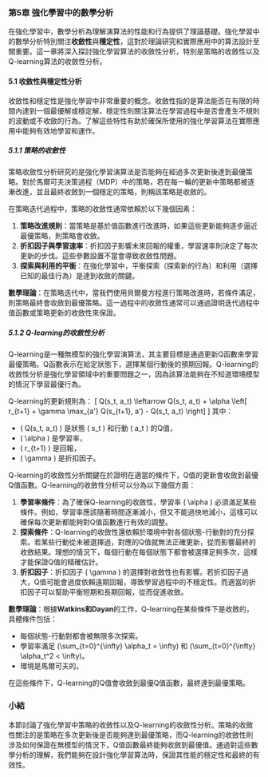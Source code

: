 ### 第5章 強化學習中的數學分析

在強化學習中，數學分析為理解演算法的性能和行為提供了理論基礎。強化學習中的數學分析特別關注**收斂性**與**穩定性**，這對於理論研究和實際應用中的算法設計至關重要。這一章將深入探討強化學習算法的收斂性分析，特別是策略的收斂性以及Q-learning算法的收斂性分析。

#### 5.1 收斂性與穩定性分析

收斂性和穩定性是強化學習中非常重要的概念。收斂性指的是算法能否在有限的時間內達到一個最優解或穩定解，穩定性則關注算法在學習過程中是否會產生不規則的波動或不收斂的行為。了解這些特性有助於確保所使用的強化學習算法在實際應用中能夠有效地學習和運作。

##### 5.1.1 策略的收斂性

策略收斂性分析研究的是強化學習演算法是否能夠在經過多次更新後達到最優策略。對於馬爾可夫決策過程（MDP）中的策略，若在每一輪的更新中策略都被逐漸改進，並且最終收斂到一個穩定的策略，則稱該策略是收斂的。

在策略迭代過程中，策略的收斂性通常依賴於以下幾個因素：
1. **策略改進規則**：當策略是基於值函數進行改進時，如果這些更新能夠逐步逼近最優策略，則策略會收斂。
2. **折扣因子與學習速率**：折扣因子影響未來回報的權重，學習速率則決定了每次更新的步伐。這些參數設置不當會導致收斂性問題。
3. **探索與利用的平衡**：在強化學習中，平衡探索（探索新的行為）和利用（選擇已知的最佳行為）是達到收斂的關鍵。

**數學理論**：在策略迭代中，當我們使用貝爾曼方程進行策略改進時，若條件滿足，則策略最終會收斂到最優策略。這一過程中的收斂性通常可以通過證明迭代過程中值函數或策略更新的收斂性來保證。

##### 5.1.2 Q-learning的收斂性分析

Q-learning是一種無模型的強化學習演算法，其主要目標是通過更新Q函數來學習最優策略。Q函數表示在給定狀態下，選擇某個行動後的預期回報。Q-learning的收斂性分析是強化學習領域中的重要問題之一，因為該算法能夠在不知道環境模型的情況下學習最優行為。

Q-learning的更新規則為：
\[
Q(s_t, a_t) \leftarrow Q(s_t, a_t) + \alpha \left[ r_{t+1} + \gamma \max_{a'} Q(s_{t+1}, a') - Q(s_t, a_t) \right]
\]
其中：
- \( Q(s_t, a_t) \) 是狀態 \( s_t \) 和行動 \( a_t \) 的Q值，
- \( \alpha \) 是學習率，
- \( r_{t+1} \) 是回報，
- \( \gamma \) 是折扣因子。

Q-learning的收斂性分析關鍵在於證明在適當的條件下，Q值的更新會收斂到最優Q值函數。Q-learning的收斂性分析可以分為以下幾個方面：

1. **學習率條件**：為了確保Q-learning的收斂性，學習率 \( \alpha \) 必須滿足某些條件。例如，學習率應該隨著時間逐漸減小，但又不能過快地減小，這樣可以確保每次更新都能夠對Q值函數進行有效的調整。
2. **探索條件**：Q-learning的收斂性還依賴於環境中對各個狀態-行動對的充分探索。若某些行動從未被選擇過，對應的Q值就無法正確更新，從而影響最終的收斂結果。理想的情況下，每個行動在每個狀態下都會被選擇足夠多次，這樣才能保證Q值的精確估計。
3. **折扣因子**：折扣因子 \( \gamma \) 的選擇對收斂性也有影響。若折扣因子過大，Q值可能會過度依賴遠期回報，導致學習過程中的不穩定性。而適當的折扣因子可以幫助平衡短期和長期回報，從而促進收斂。

**數學理論**：根據**Watkins和Dayan**的工作，Q-learning在某些條件下是收斂的，具體條件包括：
- 每個狀態-行動對都會被無限多次探索。
- 學習率滿足 \(\sum_{t=0}^{\infty} \alpha_t = \infty\) 和 \(\sum_{t=0}^{\infty} \alpha_t^2 < \infty\)。
- 環境是馬爾可夫的。

在這些條件下，Q-learning的Q值會收斂到最優Q值函數，最終達到最優策略。

### 小結

本節討論了強化學習中策略的收斂性以及Q-learning的收斂性分析。策略的收斂性關注的是策略在多次更新後是否能夠達到最優策略，而Q-learning的收斂性則涉及如何保證在無模型的情況下，Q值函數最終能夠收斂到最優值。通過對這些數學分析的理解，我們能夠在設計強化學習算法時，保證其性能的穩定性和最終的有效性。